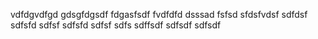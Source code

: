 vdfdgvdfgd gdsgfdgsdf
fdgasfsdf fvdfdfd
dsssad fsfsd sfdsfvdsf
sdfdsf sdfsfd sdfsf sdfsfd 
sdfsf sdfs sdffsdf sdfsdf sdfsdf 